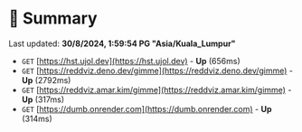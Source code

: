 # 📖 Summary
Last updated: **30/8/2024, 1:59:54 PG "Asia/Kuala_Lumpur"**

- `GET` [https://hst.ujol.dev](https://hst.ujol.dev) - **Up** (656ms)
- `GET` [https://reddviz.deno.dev/gimme](https://reddviz.deno.dev/gimme) - **Up** (2792ms)
- `GET` [https://reddviz.amar.kim/gimme](https://reddviz.amar.kim/gimme) - **Up** (317ms)
- `GET` [https://dumb.onrender.com](https://dumb.onrender.com) - **Up** (314ms)
